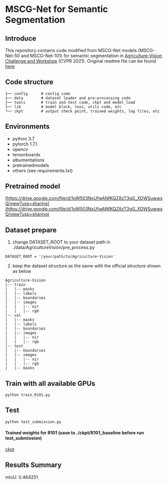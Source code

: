 # MSCG-Net for Semantic Segmentation
## Introduce
This repository contains code modified from MSCG-Net models (MSCG-Net-50 and MSCG-Net-101) for semantic segmentation in [Agriculture-Vision Challenge and Workshop](https://www.agriculture-vision.com/agriculture-vision-2021/prize-challenge-2021) (CVPR 2021). Original readme file can be found [here](MSCGNET-README.MD)

## Code structure

```
├── config		# config code
├── data		# dataset loader and pre-processing code
├── tools		# train and test code, ckpt and model_load
├── lib			# model block, loss, utils code, etc
└── ckpt 		# output check point, trained weights, log files, etc

```

## Environments

- python 3.7
- pytorch 1.7.1
- opencv
- tensorboardx
- albumentations
- pretrainedmodels
- others (see requirements.txt)

## Pretrained model
[https://drive.google.com/file/d/1oW503NxUfwANfKQZ8zT3gG_XDWSuwwsQ/view?usp=sharing](https://drive.google.com/file/d/1oW503NxUfwANfKQZ8zT3gG_XDWSuwwsQ/view?usp=sharing)

## Dataset prepare

1. change DATASET_ROOT to your dataset path in ./data/AgricultureVision/pre_process.py
```
DATASET_ROOT = '/your/path/to/Agriculture-Vision'
```

2. keep the dataset structure as the same with the official structure shown as below
```
Agriculture-Vision
|-- train
|   |-- masks
|   |-- labels
|   |-- boundaries
|   |-- images
|   |   |-- nir
|   |   |-- rgb
|-- val
|   |-- masks
|   |-- labels
|   |-- boundaries
|   |-- images
|   |   |-- nir
|   |   |-- rgb
|-- test
|   |-- boundaries
|   |-- images
|   |   |-- nir
|   |   |-- rgb
|   |-- masks
```

## Train with all available GPUs

```
python train_R101.py
```

## Test

```
python test_submission.py
```

#### Trained weights for R101 (save to ./ckpt/R101_baseline before run test_submission)
[ckpt](https://drive.google.com/drive/folders/1RisJyMAqxawGebnky8C35a5KhfuFcaGD?usp=sharing)

## Results Summary
mIoU: 0.464251


